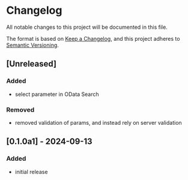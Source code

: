 # Changelog

All notable changes to this project will be documented in this file.

The format is based on [Keep a Changelog](https://keepachangelog.com/en/1.1.0/),
and this project adheres to [Semantic Versioning](https://semver.org/spec/v2.0.0.html).

## [Unreleased]

### Added

- select parameter in OData Search

### Removed

- removed validation of params, and instead rely on server validation

## [0.1.0a1] - 2024-09-13

### Added

- initial release